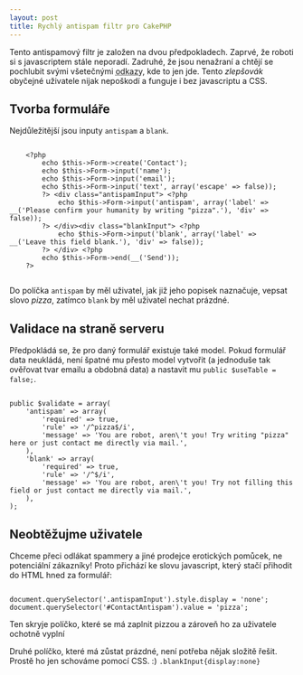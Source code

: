 ```yaml
---
layout: post
title: Rychlý antispam filtr pro CakePHP
---
```

	
<p>Tento antispamový filtr je založen na dvou předpokladech. Zaprvé, že roboti si s javascriptem stále neporadí. Zadruhé, že jsou nenažraní a chtějí se pochlubit svými všetečnými <abbr title="www.increaseyourpenistentimes.com">odkazy</abbr>, kde to jen jde. Tento <em>zlepšovák</em> obyčejné uživatele nijak nepoškodí a funguje i bez javascriptu a CSS.</p>

<h2>Tvorba formuláře</h2>
<p>Nejdůležitější jsou inputy <code>antispam</code> a <code>blank</code>.</p>

<pre class="language-php"><code>
	&lt;?php
		echo $this-&gt;Form-&gt;create('Contact');
		echo $this-&gt;Form-&gt;input('name');
		echo $this-&gt;Form-&gt;input('email');
		echo $this-&gt;Form-&gt;input('text', array('escape' =&gt; false));
		?&gt; &lt;div class=&quot;antispamInput&quot;&gt; &lt;?php
			echo $this-&gt;Form-&gt;input('antispam', array('label' =&gt; __('Please confirm your humanity by writing &quot;pizza&quot;.'), 'div' =&gt; false));
		?&gt; &lt;/div&gt;&lt;div class=&quot;blankInput&quot;&gt; &lt;?php
			echo $this-&gt;Form-&gt;input('blank', array('label' =&gt; __('Leave this field blank.'), 'div' =&gt; false));
		?&gt; &lt;/div&gt; &lt;?php
		echo $this-&gt;Form-&gt;end(__('Send'));
	?&gt;

</code></pre>

<p>Do políčka <code>antispam</code> by měl uživatel, jak již jeho popisek naznačuje, vepsat slovo <em>pizza</em>, zatímco <code>blank</code> by měl uživatel nechat prázdné.</p>

<h2>Validace na straně serveru</h2>

<p>Předpokládá se, že pro daný formulář existuje také model. Pokud formulář data neukládá, není špatné mu přesto model vytvořit (a jednoduše tak ověřovat tvar emailu a obdobná data) a nastavit mu <code>public $useTable = false;</code>.</p>

<pre class="language-php"><code>
public $validate = array(
	'antispam' =&gt; array(
		'required' =&gt; true,
		'rule' =&gt; '/^pizza$/i',
		'message' =&gt; 'You are robot, aren\'t you! Try writing &quot;pizza&quot; here or just contact me directly via mail.',
	),
	'blank' =&gt; array(
		'required' =&gt; true,
		'rule' =&gt; '/^$/i',
		'message' =&gt; 'You are robot, aren\'t you! Try not filling this field or just contact me directly via mail.',
	),
);
</code></pre>

<h2>Neobtěžujme uživatele</h2>

<p>Chceme přeci odlákat spammery a jiné prodejce erotických pomůcek, ne potenciální zákazníky! Proto přichází ke slovu javascript, který stačí přihodit do HTML hned za formulář:</p>

<pre class=" language-javascript"><code>
document.querySelector('.antispamInput').style.display = 'none';
document.querySelector('#ContactAntispam').value = 'pizza';
</code></pre>

<p>Ten skryje políčko, které se má zaplnit pizzou a zároveň ho za uživatele ochotně vyplní</p>
<p>Druhé políčko, které má zůstat prázdné, není potřeba nějak složitě řešit. Prostě ho jen schováme pomocí CSS. :) <code>.blankInput{display:none}</code>
